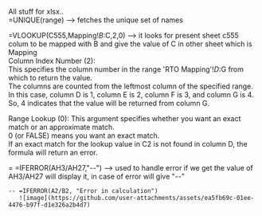 All stuff for xlsx..  
=UNIQUE(range)  --> fetches the unique set of names   

=VLOOKUP(C555,Mapping!$B:$C,2,0)  --> it looks for present sheet c555 colum to be mapped with B and give the value of C in other sheet which is Mapping  
    Column Index Number (2):  
  This specifies the column number in the range 'RTO Mapping'!$D:$G from which to return the value.  
The columns are counted from the leftmost column of the specified range.  
In this case, column D is 1, column E is 2, column F is 3, and column G is 4.  
So, 4 indicates that the value will be returned from column G.    

Range Lookup (0):
This argument specifies whether you want an exact match or an approximate match.  
0 (or FALSE) means you want an exact match.  
If an exact match for the lookup value in C2 is not found in column D, the formula will return an error.        

=  =IFERROR(AH3/AH27,"--")  --> used to handle error if we get the value of AH3/AH27 will display it, in case of error will give "--"   
   
    -- =IFERROR(A2/B2, "Error in calculation")    
       ![image](https://github.com/user-attachments/assets/ea5fb69c-01ee-4476-b97f-d1e326a2b4d7)     

